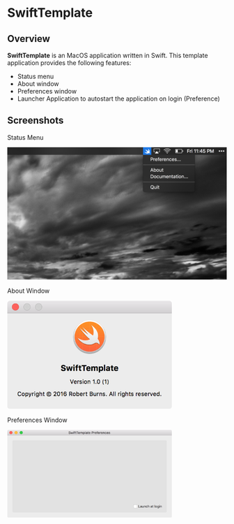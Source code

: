 # SwiftTemplate

## Overview

**SwiftTemplate** is an MacOS application written in Swift.  This template application provides the following features:

- Status menu
- About window
- Preferences window
- Launcher Application to autostart the application on login (Preference)

## Screenshots

Status Menu

<img style="max-width:100%;" src="./assets/status_menu.png" />

About Window

<img style="max-width:75%;" src="./assets/about_window.png" />

Preferences Window

<img style="max-width:75%;" src="./assets/preferences_window.png" />
